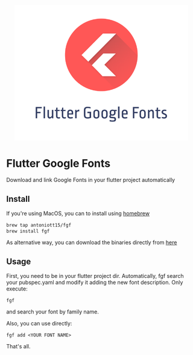 <p align="center">
  <img width="460" height="auto" src="./fgfbanner.png">
</p>

# Flutter Google Fonts

Download and link Google Fonts in your flutter project automatically

## Install

If you're using MacOS, you can to install using [homebrew](https://brew.sh/)

```
brew tap antoniott15/fgf
brew install fgf
```

As alternative way, you can download the binaries directly from [here](https://github.com/antoniott15/fgf/releases)

## Usage

First, you need to be in your flutter project dir.
Automatically, fgf search your pubspec.yaml and modify it adding the new font description.
Only execute:

```
fgf
```

and search your font by family name.

Also, you can use directly:

```
fgf add <YOUR FONT NAME>
```

That's all.
